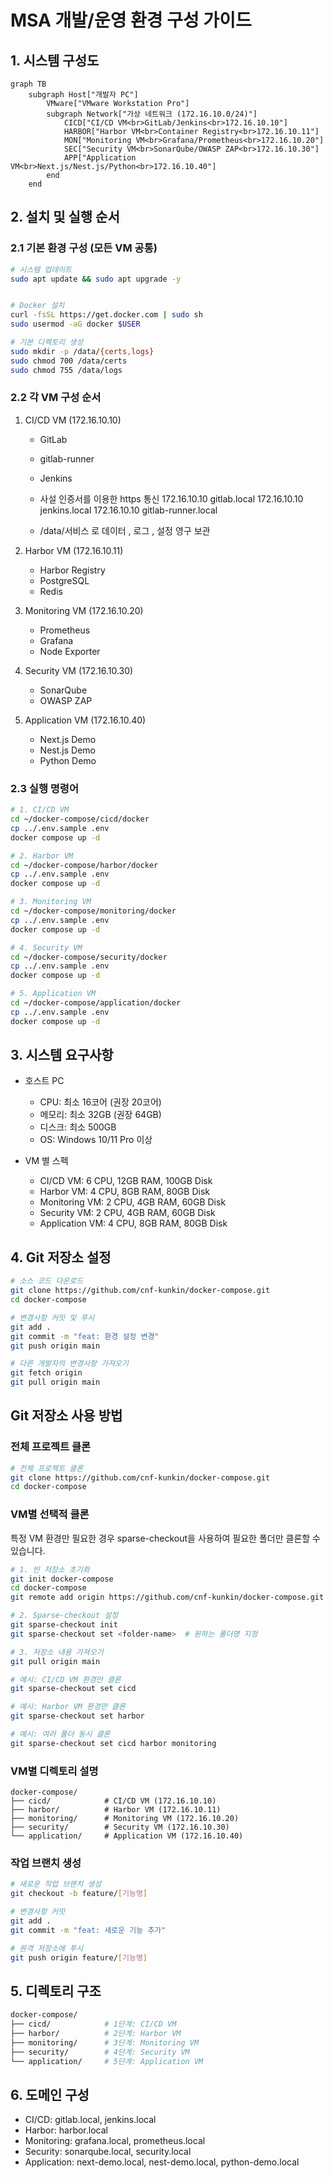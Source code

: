 # MSA 개발/운영 환경 구성 가이드

## 1. 시스템 구성도
```mermaid
graph TB
    subgraph Host["개발자 PC"]
        VMware["VMware Workstation Pro"]
        subgraph Network["가상 네트워크 (172.16.10.0/24)"]
            CICD["CI/CD VM<br>GitLab/Jenkins<br>172.16.10.10"]
            HARBOR["Harbor VM<br>Container Registry<br>172.16.10.11"]
            MON["Monitoring VM<br>Grafana/Prometheus<br>172.16.10.20"]
            SEC["Security VM<br>SonarQube/OWASP ZAP<br>172.16.10.30"]
            APP["Application VM<br>Next.js/Nest.js/Python<br>172.16.10.40"]
        end
    end
```

## 2. 설치 및 실행 순서

### 2.1 기본 환경 구성 (모든 VM 공통)
```bash
# 시스템 업데이트
sudo apt update && sudo apt upgrade -y


# Docker 설치
curl -fsSL https://get.docker.com | sudo sh
sudo usermod -aG docker $USER

# 기본 디렉토리 생성
sudo mkdir -p /data/{certs,logs}
sudo chmod 700 /data/certs
sudo chmod 755 /data/logs
```

### 2.2 각 VM 구성 순서
1. CI/CD VM (172.16.10.10)
   - GitLab
   - gitlab-runner
   - Jenkins
   
   - 사설 인증서를 이용한 https 통신
      172.16.10.10   gitlab.local
      172.16.10.10   jenkins.local
      172.16.10.10   gitlab-runner.local
   - /data/서비스 로 데이터 , 로그 , 설정 영구 보관 
   

2. Harbor VM (172.16.10.11) 
   - Harbor Registry
   - PostgreSQL
   - Redis
   

3. Monitoring VM (172.16.10.20)
   - Prometheus
   - Grafana
   - Node Exporter

4. Security VM (172.16.10.30)
   - SonarQube
   - OWASP ZAP
   

5. Application VM (172.16.10.40)
   - Next.js Demo
   - Nest.js Demo
   - Python Demo
   

### 2.3 실행 명령어
```bash
# 1. CI/CD VM
cd ~/docker-compose/cicd/docker
cp ../.env.sample .env
docker compose up -d

# 2. Harbor VM
cd ~/docker-compose/harbor/docker
cp ../.env.sample .env
docker compose up -d

# 3. Monitoring VM
cd ~/docker-compose/monitoring/docker
cp ../.env.sample .env
docker compose up -d

# 4. Security VM
cd ~/docker-compose/security/docker
cp ../.env.sample .env
docker compose up -d

# 5. Application VM
cd ~/docker-compose/application/docker
cp ../.env.sample .env
docker compose up -d
```

## 3. 시스템 요구사항
- 호스트 PC
  - CPU: 최소 16코어 (권장 20코어)
  - 메모리: 최소 32GB (권장 64GB)
  - 디스크: 최소 500GB
  - OS: Windows 10/11 Pro 이상
  
- VM 별 스펙
  - CI/CD VM: 6 CPU, 12GB RAM, 100GB Disk
  - Harbor VM: 4 CPU, 8GB RAM, 80GB Disk
  - Monitoring VM: 2 CPU, 4GB RAM, 60GB Disk
  - Security VM: 2 CPU, 4GB RAM, 60GB Disk
  - Application VM: 4 CPU, 8GB RAM, 80GB Disk

## 4. Git 저장소 설정
```bash
# 소스 코드 다운로드
git clone https://github.com/cnf-kunkin/docker-compose.git
cd docker-compose

# 변경사항 커밋 및 푸시
git add .
git commit -m "feat: 환경 설정 변경"
git push origin main

# 다른 개발자의 변경사항 가져오기
git fetch origin
git pull origin main
```

## Git 저장소 사용 방법

### 전체 프로젝트 클론
```bash
# 전체 프로젝트 클론
git clone https://github.com/cnf-kunkin/docker-compose.git
cd docker-compose
```

### VM별 선택적 클론
특정 VM 환경만 필요한 경우 sparse-checkout을 사용하여 필요한 폴더만 클론할 수 있습니다.

```bash
# 1. 빈 저장소 초기화
git init docker-compose
cd docker-compose
git remote add origin https://github.com/cnf-kunkin/docker-compose.git

# 2. Sparse-checkout 설정
git sparse-checkout init
git sparse-checkout set <folder-name>  # 원하는 폴더명 지정

# 3. 저장소 내용 가져오기
git pull origin main

# 예시: CI/CD VM 환경만 클론
git sparse-checkout set cicd

# 예시: Harbor VM 환경만 클론
git sparse-checkout set harbor

# 예시: 여러 폴더 동시 클론
git sparse-checkout set cicd harbor monitoring
```

### VM별 디렉토리 설명
```plaintext
docker-compose/
├── cicd/            # CI/CD VM (172.16.10.10)
├── harbor/          # Harbor VM (172.16.10.11)
├── monitoring/      # Monitoring VM (172.16.10.20)
├── security/        # Security VM (172.16.10.30)
└── application/     # Application VM (172.16.10.40)
```

### 작업 브랜치 생성
```bash
# 새로운 작업 브랜치 생성
git checkout -b feature/[기능명]

# 변경사항 커밋
git add .
git commit -m "feat: 새로운 기능 추가"

# 원격 저장소에 푸시
git push origin feature/[기능명]
```

## 5. 디렉토리 구조
```bash
docker-compose/
├── cicd/            # 1단계: CI/CD VM
├── harbor/          # 2단계: Harbor VM
├── monitoring/      # 3단계: Monitoring VM
├── security/        # 4단계: Security VM
└── application/     # 5단계: Application VM
```

## 6. 도메인 구성
- CI/CD: gitlab.local, jenkins.local
- Harbor: harbor.local
- Monitoring: grafana.local, prometheus.local
- Security: sonarqube.local, security.local
- Application: next-demo.local, nest-demo.local, python-demo.local
